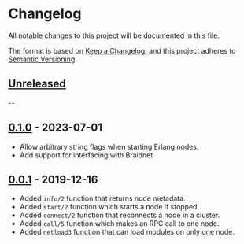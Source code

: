 # Changelog
All notable changes to this project will be documented in this file.

The format is based on [Keep a Changelog](https://keepachangelog.com/en/1.0.0/),
and this project adheres to [Semantic Versioning](https://semver.org/spec/v2.0.0.html).

## [Unreleased]
--

## [0.1.0] - 2023-07-01

* Allow arbitrary string flags when starting Erlang nodes.
* Add support for interfacing with Braidnet

## [0.0.1] - 2019-12-16

* Added `info/2` function that returns node metadata.
* Added `start/2` function which starts a node if stopped.
* Added `connect/2` function that reconnects a node in a cluster.
* Added `call/5` function which makes an RPC call to one node.
* Added `netload3` function that can load modules on only one node.

[Unreleased]: https://github.com/stritzinger/braid/compare/v0.1.0...master
[0.1.0]: https://github.com/stritzinger/braid/compare/v0.0.1...v0.1.0
[0.0.1]: https://github.com/stritzinger/braid/releases/tag/v0.0.1

